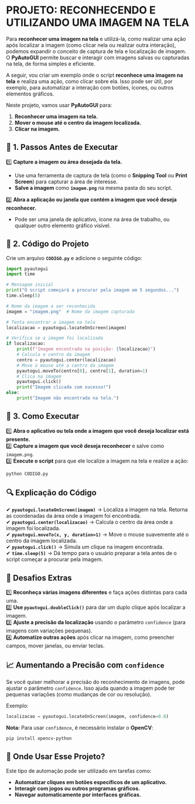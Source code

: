 # PROJETO: RECONHECENDO E UTILIZANDO UMA IMAGEM NA TELA
Para **reconhecer uma imagem na tela** e utilizá-la, como realizar uma ação após localizar a imagem (como clicar nela ou realizar outra interação), podemos expandir o conceito de captura de tela e localização de imagem. O **PyAutoGUI** permite buscar e interagir com imagens salvas ou capturadas na tela, de forma simples e eficiente.

A seguir, vou criar um exemplo onde o script **reconhece uma imagem na tela** e realiza uma ação, como clicar sobre ela. Isso pode ser útil, por exemplo, para automatizar a interação com botões, ícones, ou outros elementos gráficos.

Neste projeto, vamos usar **PyAutoGUI** para:
1. **Reconhecer uma imagem na tela.**
2. **Mover o mouse até o centro da imagem localizada.**
3. **Clicar na imagem.**

## **📄 1. Passos Antes de Executar**  
1️⃣ **Capture a imagem ou área desejada da tela.**  
   - Use uma ferramenta de captura de tela (como o **Snipping Tool** ou **Print Screen**) para capturar a área de interesse.
   - **Salve a imagem** como **`imagem.png`** na mesma pasta do seu script.

2️⃣ **Abra a aplicação ou janela que contém a imagem que você deseja reconhecer.**  
   - Pode ser uma janela de aplicativo, ícone na área de trabalho, ou qualquer outro elemento gráfico visível.

## **📄 2. Código do Projeto**  
Crie um arquivo **`CODIGO.py`** e adicione o seguinte código:

```python
import pyautogui
import time

# Mensagem inicial
print("O script começará a procurar pela imagem em 5 segundos...")
time.sleep(5)

# Nome da imagem a ser reconhecida
imagem = "imagem.png"  # Nome da imagem capturada

# Tenta encontrar a imagem na tela
localizacao = pyautogui.locateOnScreen(imagem)

# Verifica se a imagem foi localizada
if localizacao:
    print(f"Imagem encontrada na posição: {localizacao}")
    # Calcula o centro da imagem
    centro = pyautogui.center(localizacao)
    # Move o mouse até o centro da imagem
    pyautogui.moveTo(centro[0], centro[1], duration=1)
    # Clica na imagem
    pyautogui.click()
    print("Imagem clicada com sucesso!")
else:
    print("Imagem não encontrada na tela.")
```

## **🚀 3. Como Executar**  
1️⃣ **Abra o aplicativo ou tela onde a imagem que você deseja localizar está presente.**  
2️⃣ **Capture a imagem que você deseja reconhecer** e salve como `imagem.png`.  
3️⃣ **Execute o script** para que ele localize a imagem na tela e realize a ação:
   ```bash
   python CODIGO.py
   ```

## **🔍 Explicação do Código**  
✔ **`pyautogui.locateOnScreen(imagem)`** → Localiza a imagem na tela. Retorna as coordenadas da área onde a imagem foi encontrada.  
✔ **`pyautogui.center(localizacao)`** → Calcula o centro da área onde a imagem foi localizada.  
✔ **`pyautogui.moveTo(x, y, duration=1)`** → Move o mouse suavemente até o centro da imagem localizada.  
✔ **`pyautogui.click()`** → Simula um clique na imagem encontrada.  
✔ **`time.sleep(5)`** → Dá tempo para o usuário preparar a tela antes de o script começar a procurar pela imagem.

## **🎯 Desafios Extras**  
1️⃣ **Reconheça várias imagens diferentes** e faça ações distintas para cada uma.  
2️⃣ **Use `pyautogui.doubleClick()`** para dar um duplo clique após localizar a imagem.  
3️⃣ **Ajuste a precisão da localização** usando o parâmetro `confidence` (para imagens com variações pequenas).  
4️⃣ **Automatize outras ações** após clicar na imagem, como preencher campos, mover janelas, ou enviar teclas.

## **📈 Aumentando a Precisão com `confidence`**  
Se você quiser melhorar a precisão do reconhecimento de imagens, pode ajustar o parâmetro `confidence`. Isso ajuda quando a imagem pode ter pequenas variações (como mudanças de cor ou resolução).

Exemplo:

```python
localizacao = pyautogui.locateOnScreen(imagem, confidence=0.8)
```

**Nota:** Para usar `confidence`, é necessário instalar o **OpenCV**:

```bash
pip install opencv-python
```

## **📍 Onde Usar Esse Projeto?**  
Este tipo de automação pode ser utilizado em tarefas como:  
- **Automatizar cliques em botões específicos de um aplicativo.**  
- **Interagir com jogos ou outros programas gráficos.**  
- **Navegar automaticamente por interfaces gráficas.**
